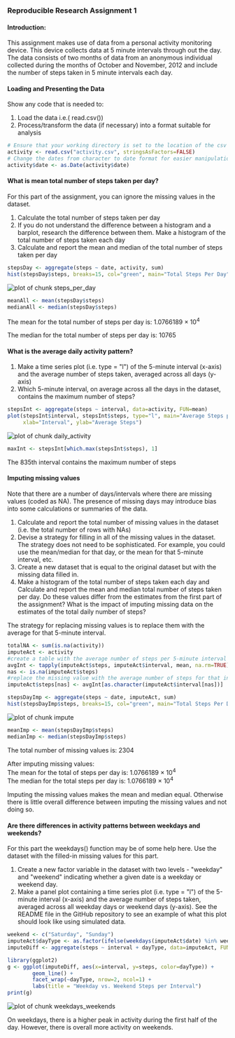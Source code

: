 ### Reproducible Research Assignment 1

#### Introduction:

This assignment makes use of data from a personal activity monitoring device. This device collects data at 5 minute intervals through out the day. The data consists of two months of data from an anonymous individual collected during the months of October and November, 2012 and include the number of steps taken in 5 minute intervals each day.

#### Loading and Presenting the Data
Show any code that is needed to:

1. Load the data i.e.( read.csv())  
2. Process/transform the data (if necessary) into a format suitable for analysis  


```r
# Ensure that your working directory is set to the location of the csv file!
activity <- read.csv("activity.csv", stringsAsFactors=FALSE)
# Change the dates from character to date format for easier manipulation as dates
activity$date <- as.Date(activity$date)
```

#### What is mean total number of steps taken per day?
For this part of the assignment, you can ignore the missing values in the dataset.

1. Calculate the total number of steps taken per day
2. If you do not understand the difference between a histogram and a barplot, research the difference between them. Make a histogram of the total number of steps taken each day
3. Calculate and report the mean and median of the total number of steps taken per day


```r
stepsDay <- aggregate(steps ~ date, activity, sum)
hist(stepsDay$steps, breaks=15, col="green", main="Total Steps Per Day", xlab="Number of Steps")
```

![plot of chunk steps_per_day](figure/steps_per_day-1.png)

```r
meanAll <- mean(stepsDay$steps)
medianAll <- median(stepsDay$steps)
```

The mean for the total number of steps per day is: 1.0766189 &times; 10<sup>4</sup>

The median for the total number of steps per day is: 10765


#### What is the average daily activity pattern?
1. Make a time series plot (i.e. type = "l") of the 5-minute interval (x-axis) and the average number of steps taken, averaged across all days (y-axis)
2. Which 5-minute interval, on average across all the days in the dataset, contains the maximum number of steps?


```r
stepsInt <- aggregate(steps ~ interval, data=activity, FUN=mean)
plot(stepsInt$interval, stepsInt$steps, type="l", main="Average Steps per Interval", 
     xlab="Interval", ylab="Average Steps")
```

![plot of chunk daily_activity](figure/daily_activity-1.png)

```r
maxInt <- stepsInt[which.max(stepsInt$steps), 1]
```

The 835th interval contains the maximum number of steps

#### Imputing missing values

Note that there are a number of days/intervals where there are missing values (coded as NA). The presence of missing days may introduce bias into some calculations or summaries of the data.

1. Calculate and report the total number of missing values in the dataset (i.e. the total number of rows with NAs)
2. Devise a strategy for filling in all of the missing values in the dataset. The strategy does not need to be sophisticated. For example, you could use the mean/median for that day, or the mean for that 5-minute interval, etc.
3. Create a new dataset that is equal to the original dataset but with the missing data filled in.
4. Make a histogram of the total number of steps taken each day and Calculate and report the mean and median total number of steps taken per day. Do these values differ from the estimates from the first part of the assignment? What is the impact of imputing missing data on the estimates of the total daily number of steps?

The strategy for replacing missing values is to replace them with the average for that 5-minute interval.  


```r
totalNA <- sum(is.na(activity))
imputeAct <- activity
#create a table with the average number of steps per 5-minute interval using tapply
avgInt <- tapply(imputeAct$steps, imputeAct$interval, mean, na.rm=TRUE)
nas <- is.na(imputeAct$steps)
#replace the missing value with the average number of steps for that interval
imputeAct$steps[nas] <- avgInt[as.character(imputeAct$interval[nas])]

stepsDayImp <- aggregate(steps ~ date, imputeAct, sum)
hist(stepsDayImp$steps, breaks=15, col="green", main="Total Steps Per Day (Imputed)", xlab="Number of Steps")
```

![plot of chunk impute](figure/impute-1.png)

```r
meanImp <- mean(stepsDayImp$steps)
medianImp <- median(stepsDayImp$steps)
```

The total number of missing values is: 2304

After imputing missing values:  
The mean for the total of steps per day is: 1.0766189 &times; 10<sup>4</sup>  
The median for the total steps per day is: 1.0766189 &times; 10<sup>4</sup>  

Imputing the missing values makes the mean and median equal. Otherwise there is little overall difference between imputing the missing values and not doing so.  


#### Are there differences in activity patterns between weekdays and weekends?
For this part the weekdays() function may be of some help here. Use the dataset with the filled-in missing values for this part.

1. Create a new factor variable in the dataset with two levels - "weekday" and "weekend" indicating whether a given date is a weekday or weekend day.
2. Make a panel plot containing a time series plot (i.e. type = "l") of the 5-minute interval (x-axis) and the average number of steps taken, averaged across all weekday days or weekend days (y-axis). See the README file in the GitHub repository to see an example of what this plot should look like using simulated data.


```r
weekend <- c("Saturday", "Sunday")
imputeAct$dayType <- as.factor(ifelse(weekdays(imputeAct$date) %in% weekend, "Weekend", "Weekday"))
imputeDiff <- aggregate(steps ~ interval + dayType, data=imputeAct, FUN=mean)

library(ggplot2)
g <- ggplot(imputeDiff, aes(x=interval, y=steps, color=dayType)) +
        geom_line() +
        facet_wrap(~dayType, nrow=2, ncol=1) +
        labs(title = "Weekday vs. Weekend Steps per Interval")
print(g)
```

![plot of chunk weekdays_weekends](figure/weekdays_weekends-1.png)

On weekdays, there is a higher peak in activity during the first half of the day.  However, there is overall more activity on weekends.
